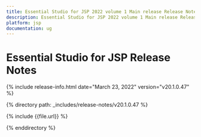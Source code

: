 ```yaml
---
title: Essential Studio for JSP 2022 volume 1 Main release Release Notes  
description: Essential Studio for JSP 2022 volume 1 Main release Release Notes  
platform: jsp
documentation: ug
---
```


# Essential Studio for JSP  Release Notes  

{% include release-info.html date="March 23, 2022"  version="v20.1.0.47" %} 

{% directory path: _includes/release-notes/v20.1.0.47 %}

{% include {{file.url}} %}

{% enddirectory %}